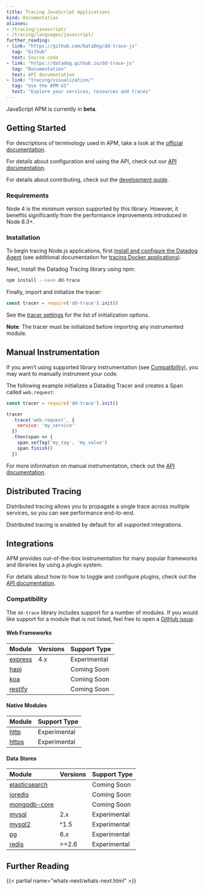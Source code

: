 ```yaml
---
title: Tracing JavaScript Applications
kind: Documentation
aliases:
- /tracing/javascript/
- /tracing/languages/javascript/
further_reading:
- link: "https://github.com/DataDog/dd-trace-js"
  tag: "Github"
  text: Source code
- link: "https://datadog.github.io/dd-trace-js"
  tag: "Documentation"
  text: API documentation
- link: "tracing/visualization/"
  tag: "Use the APM UI"
  text: "Explore your services, resources and traces"
---
```


<div class="alert alert-warning">
JavaScript APM is currently in <strong>beta</strong>.
</div>

## Getting Started

For descriptions of terminology used in APM, take a look at the [official documentation][visualization docs].

For details about configuration and using the API, check out our [API documentation][2].

For details about contributing, check out the [development guide][development docs].

### Requirements

Node 4 is the minimum version supported by this library. However, it benefits significantly from the performance improvements introduced in Node 8.3+.

### Installation

To begin tracing Node.js applications, first [install and configure the Datadog Agent][1] (see additional documentation for [tracing Docker applications][3]).

Next, install the Datadog Tracing library using npm:

```sh
npm install --save dd-trace
```

Finally, import and initialize the tracer:

```js
const tracer = require('dd-trace').init()
```

See the [tracer settings][4] for the list of initialization options.

**Note**: The tracer must be initialized before importing any instrumented module.

## Manual Instrumentation

If you aren’t using supported library instrumentation (see [Compatibility](#compatibility)), you may want to manually instrument your code.

The following example initializes a Datadog Tracer and creates a Span called `web.request`:

```javascript
const tracer = require('dd-trace').init()

tracer
  .trace('web.request', {
    service: 'my_service'
  })
  .then(span => {
    span.setTag('my_tag', 'my_value')
    span.finish()
  })
```

For more information on manual instrumentation, check out the [API documentation][5].

## Distributed Tracing

Distributed tracing allows you to propagate a single trace across multiple services, so you can see performance end-to-end.

Distributed tracing is enabled by default for all supported integrations.

## Integrations

APM provides out-of-the-box instrumentation for many popular frameworks and libraries by using a plugin system.

For details about how to how to toggle and configure plugins, check out the [API documentation][6].

### Compatibility

The `dd-trace` library includes support for a number of modules. If you would like support for a module that is not listed, feel free to open a [GitHub issue][7].

#### Web Frameworks

| Module        | Versions    | Support Type    |
| :----------   | :---------- | :-------------- |
| [express][8]  | 4.x         | Experimental    |
| [hapi][9]     |             | Coming Soon     |
| [koa][10]     |             | Coming Soon     |
| [restify][11] |             | Coming Soon     |

#### Native Modules

| Module               | Support Type    |
| :------------------- | :-------------- |
| [http][12]           | Experimental    |
| [https][13]          | Experimental    |

#### Data Stores

| Module              | Versions    | Support Type |
| :----------         | :---------- | :----------  |
| [elasticsearch][14] |             | Coming Soon  |
| [ioredis][15]       |             | Coming Soon  |
| [mongodb-core][16]  |             | Coming Soon  |
| [mysql][17]         | 2.x         | Experimental |
| [mysql2][18]        | ^1.5        | Experimental |
| [pg][19]            | 6.x         | Experimental |
| [redis][20]         | >=2.6       | Experimental |

## Further Reading

{{< partial name="whats-next/whats-next.html" >}}

[visualization docs]: https://docs.datadoghq.com/tracing/visualization/
[development docs]: https://github.com/DataDog/dd-trace-js/blob/master/README.md#development
[1]: /tracing/setup/
[2]: https://datadog.github.io/dd-trace-js/
[3]: /tracing/setup/docker/
[4]: https://datadog.github.io/dd-trace-js/#tracer-settings
[5]: https://datadog.github.io/dd-trace-js/#manual-instrumentation
[6]: https://datadog.github.io/dd-trace-js/#integrations
[7]: https://github.com/DataDog/dd-trace-js/issues
[8]: https://expressjs.com/
[9]: https://hapijs.com/
[10]: https://koajs.com/
[11]: http://restify.com/
[12]: https://nodejs.org/api/http.html
[13]: https://nodejs.org/api/https.html
[14]: https://github.com/elastic/elasticsearch-js
[15]: https://github.com/luin/ioredis
[16]: http://mongodb.github.io/node-mongodb-native/core/
[17]: https://github.com/mysqljs/mysql
[18]: https://github.com/sidorares/node-mysql2
[19]: https://node-postgres.com/
[20]: https://github.com/NodeRedis/node_redis
